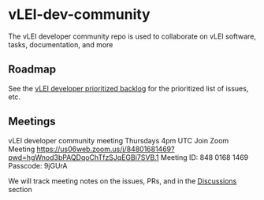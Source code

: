 # vLEI-dev-community
The vLEI developer community repo is used to collaborate on vLEI software, tasks, documentation, and more

## Roadmap
See the [vLEI developer prioritized backlog](https://github.com/orgs/GLEIF-IT/projects/10) for the prioritized list of issues, etc.

## Meetings
vLEI developer community meeting
Thursdays 4pm UTC
Join Zoom Meeting
https://us06web.zoom.us/j/84801681469?pwd=hgWnod3bPAQDqoChTfzSJqEGBi7SVB.1
Meeting ID: 848 0168 1469
Passcode: 9jGUrA

We will track meeting notes on the issues, PRs, and in the [Discussions](https://github.com/GLEIF-IT/vLEI-dev-community/discussions?discussions_q=) section
